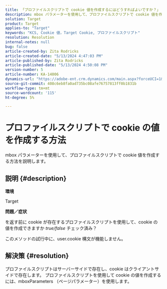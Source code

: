 ```yaml
---
title: 「プロファイルスクリプトで cookie 値を作成するにはどうすればよいですか？」
description: mbox パラメーターを使用して、プロファイルスクリプトで cookie 値を作成する方法を説明します。
solution: Target
product: Target
applies-to: "Target"
keywords: "KCS, Cookie 値，Target Cookie, プロファイルスクリプト"
resolution: Resolution
internal-notes: null
bug: false
article-created-by: Zita Rodricks
article-created-date: "5/13/2024 4:47:03 PM"
article-published-by: Zita Rodricks
article-published-date: "5/13/2024 4:50:08 PM"
version-number: 5
article-number: KA-14006
dynamics-url: "https://adobe-ent.crm.dynamics.com/main.aspx?forceUCI=1&pagetype=entityrecord&etn=knowledgearticle&id=4a4fb16a-4811-ef11-9f8a-6045bd03c412"
source-git-commit: 408c6eb8fa0ad735bc08afe76757813ff0b1831b
workflow-type: tm+mt
source-wordcount: '115'
ht-degree: 5%

---
```


# プロファイルスクリプトで cookie の値を作成する方法


mbox パラメーターを使用して、プロファイルスクリプトで cookie 値を作成する方法を説明します。

## 説明 {#description}


<b>環境</b>

Target



<b>問題／症状</b>

を返す前に cookie が存在するプロファイルスクリプトを使用して、cookie の値を作成できますか *true/false* チェック済み？

このメソッドの試行中に、user.cookie 構文が機能しません。


## 解決策 {#resolution}


プロファイルスクリプトはサーバーサイドで存在し、cookie はクライアントサイドで存在します。 プロファイルスクリプトを使用して cookie の値を作成するには、mboxParameters （ページパラメーター）を使用します。
